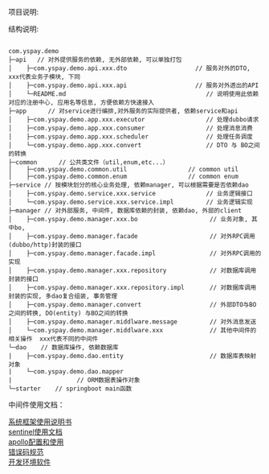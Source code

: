 项目说明:

结构说明:
```text

com.yspay.demo
├─api   // 对外提供服务的依赖, 无外部依赖, 可以单独打包
│    ├─com.yspay.demo.api.xxx.dto                   // 服务对外的DTO,  xxx代表业务子模块, 下同
│    ├─com.yspay.demo.api.xxx.api                   // 服务对外透出的API
│    └─README.md                                       // 说明使用此依赖对应的注册中心, 应用名等信息, 方便依赖方快速接入
├─app      // 对service进行编排,对外服务的实际提供者, 依赖service和api
│    ├─com.yspay.demo.app.xxx.executor                 // 处理dubbo请求
│    ├─com.yspay.demo.app.xxx.consumer                 // 处理消息消费
│    ├─com.yspay.demo.app.xxx.scheduler                // 处理任务调度
│    └─com.yspay.demo.app.xxx.convert                  // DTO 与 BO之间的转换
├─common      // 公共类文件（util,enum,etc...）
│    ├─com.yspay.demo.common.util                 // common util
│    ├─com.yspay.demo.common.enum                 // common enum 
├─service // 按模块划分的核心业务处理, 依赖manager, 可以根据需要是否依赖dao                                  
│    ├─com.yspay.demo.service.xxx.service              // 业务逻辑接口
│    └─com.yspay.demo.service.xxx.service.impl         // 业务逻辑实现
├─manager // 对外部服务, 中间件, 数据库依赖的封装, 依赖dao, 外部的client
│    ├─com.yspay.demo.manager.xxx.bo                    // 业务对象, 其中bo, 
│    ├─com.yspay.demo.manager.facade                    // 对外RPC调用(dubbo/http)封装的接口
│    ├─com.yspay.demo.manager.facade.impl               // 对外RPC调用的实现
│    ├─com.yspay.demo.manager.xxx.repository            // 对数据库调用封装的接口
│    ├─com.yspay.demo.manager.xxx.repository.impl       // 对数据库调用封装的实现, 多dao复合组装, 事务管理
│    ├─com.yspay.demo.manager.convert                   // 外部DTO与BO之间的转换, DO(entity) 与BO之间的转换    
│    ├─com.yspay.demo.manager.middlware.message         // 对外消息发送    
│    └─com.yspay.demo.manager.middlware.xxx             // 其他中间件的相关操作  xxx代表不同的中间件        
└─dao    // 数据库操作, 依赖数据库
|    ├─com.yspay.demo.dao.entity                        // 数据库表映射对象
|    └─com.yspay.demo.dao.mapper
|                  // ORM数据表操作对象
└─starter    // springboot main函数

```

中间件使用文档：

[系统框架使用说明书](https://doc.weixin.qq.com/doc/w3_ARkALgazAGoVafOoeKXRDGiKduFre?scode=AGgAqwfkAA0UTfifaE)  
[sentinel使用文档](https://doc.weixin.qq.com/doc/w3_AKkAZAY0AHckY0LG2b2TZ0IJeWo5L?scode=AGgAqwfkAA0nEmUSVW)  
[apollo配置和使用](https://doc.weixin.qq.com/doc/w3_AKkAZAY0AHcC14Xcc6hQhOeCTmoGn?scode=AGgAqwfkAA0ANPynjn)  
[错误码规范](https://doc.weixin.qq.com/doc/w3_AOcAlAYQAHQOrMIBR5GQVWnJJSel0?scode=AGgAqwfkAA0rn3hauR)  
[开发环境软件](https://doc.weixin.qq.com/sheet/e3_APUADQZKAHkLX4sdoTFRv6l8dGosy?scode=AGgAqwfkAA0H8C8RjZ)  
